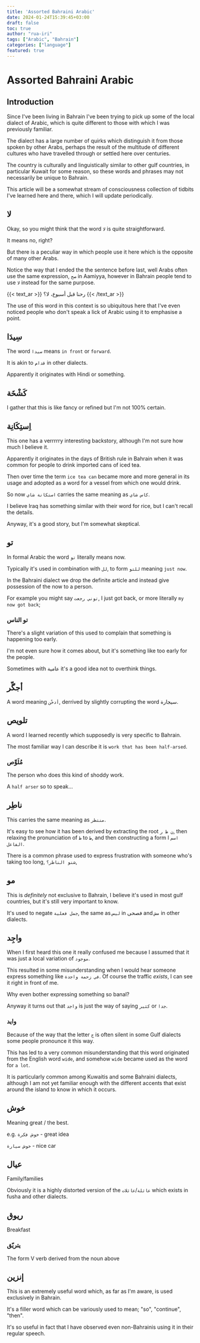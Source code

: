 ```yaml
---
title: 'Assorted Bahraini Arabic'
date: 2024-01-24T15:39:45+03:00
draft: false
toc: true
author: "rua-iri"
tags: ["Arabic", "Bahrain"]
categories: ["language"]
featured: true
---
```


# Assorted Bahraini Arabic


## Introduction 

Since I've been living in Bahrain I've been trying to pick up some of the local dialect of Arabic, which is quite different to those with which I was previously familiar.

The dialect has a large number of quirks which distinguish it from those spoken by other Arabs, perhaps the result of the multitude of different cultures who have travelled through or settled here over centuries.

The country is culturally and linguistically similar to other gulf countries, in particular Kuwait for some reason, so these words and phrases may not necessarily be unique to Bahrain.

This article will be a somewhat stream of consciousness collection of tidbits I've learned here and there, which I will update periodically.


## لا

Okay, so you might think that the word `لا` is quite straightforward.

It means no, right?

But there is a peculiar way in which people use it here which is the opposite of many other Arabs.

Notice the way that I ended the the sentence before last, well Arabs often use the same expression, `صح` in Aamiyya, however in Bahrain people tend to use `لا` instead for the same purpose.

{{< text_ar >}}
رحنا قبل أسبوع، لا؟
{{< /text_ar >}}


The use of this word in this context is so ubiquitous here that I've even noticed people who don't speak a lick of Arabic using it to emphasise a point.



## سِيدَا

The word `سيدا` means `in front` or `forward`.

It is akin to `قدام` in other dialects.

Apparently it originates with Hindi or something.



## كَشْخَة

I gather that this is like fancy or refined but I'm not 100% certain.



## اِستِكَانِة

This one has a verrrrry interesting backstory, although I'm not sure how much I believe it.

Apparently it originates in the days of British rule in Bahrain when it was common for people to drink imported cans of iced tea.

Then over time the term `ice tea can` became more and more general in its usage and adopted as a word for a vessel from which one would drink.

So now `استكانة شاي` carries the same meaning as `كاس شاي`.

I believe Iraq has something similar with their word for rice, but I can't recall the details.

Anyway, it's a good story, but I'm somewhat skeptical.



## تو

In formal Arabic the word `تو` literally means now.

Typically it's used in combination with `لل`, to form `للتو` meaning `just now`.

In the Bahraini dialect we drop the definite article and instead give possession of the now to a person.

For example you might say `توني رجعت`, I just got back, or more literally `my now got back`;

### تو الناس

There's a slight variation of this used to complain that something is happening too early.

I'm not even sure how it comes about, but it's something like too early for the people.

Sometimes with عامية it's a good idea not to overthink things.



## أجگّر

A word meaning `أدخّن`, derrived by slightly corrupting the word سيجارة.



## تلويص

A word I learned recently which supposedly is very specific to Bahrain.

The most familiar way I can describe it is `work that has been half-arsed`.

### مُلَوِّص

The person who does this kind of shoddy work.

A `half arser` so to speak...



## ناطِر

This carries the same meaning as `منتظر`.

It's easy to see how it has been derived by extracting the root `ن ظ ر`, then relaxing the pronunciation of `ظ` to `ط`, and then constructing a form I `اسم الفاعل`.

There is a common phrase used to express frustration with someone who's taking too long, `شنو الناطر؟`,



## مو

This is *definitely* not exclusive to Bahrain, I believe it's used in most gulf countries, but it's still very important to know.

It's used to negate `جمل فعلية`, the same as `ليس` in فصحى and `مش` in other dialects.



## واجِد

When I first heard this one it really confused me because I assumed that it was just a local variation of `موجود`.

This resulted in some misunderstanding when I would hear someone express something like `في زحمة واجدة`.
Of course the traffic _exists_, I can see it right in front of me. 

Why even bother expressing something so banal?

Anyway it turns out that `واجد` is just the way of saying `كثير` or `جدا`.

### وايد

Because of the way that the letter `ج` is often silent in some Gulf dialects some people pronounce it this way.

This has led to a very common misunderstanding that this word originated from the English word `wide`, and somehow `wide` became used as the word for `a lot`.

It is particularly common among Kuwaitis and some Bahraini dialects, although I am not yet familiar enough with the different accents that exist around the island to know in which it occurs.




## خوش

Meaning great / the best. 

e.g. `خوش فكرة` - great idea

`خوش سيارة` - nice car



## عيال

Family/families

Obviously it is a highly distorted version of the `عائلة`/`عائلات` which exists in fusha and other dialects.



## ريوق

Breakfast


### يتريّق

The form V verb derived from the noun above


## إنزين

This is an extremely useful word which, as far as I'm aware, is used exclusively in Bahrain.

It's a filler word which can be variously used to mean; "so", "continue", "then".

It's so useful in fact that I have observed even non-Bahrainis using it in their regular speech.






